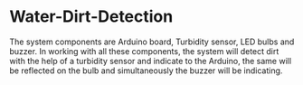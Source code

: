 # Water-Dirt-Detection
The system components are Arduino board, Turbidity sensor, LED bulbs and buzzer. In  working with all these components, the system will detect dirt with the help of a turbidity sensor  and indicate to the Arduino, the same will be reflected on the bulb and simultaneously the buzzer  will be indicating.
